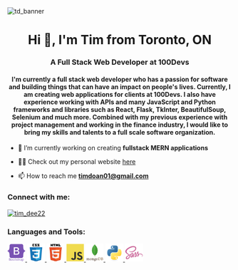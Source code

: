<img width="979" alt="td_banner" src="https://user-images.githubusercontent.com/95662248/189301668-b9e2b487-5740-451a-a912-37f945d06061.png">
<h1 align="center">Hi 👋, I'm Tim from Toronto, ON</h1>
<h3 align="center">A Full Stack Web Developer at 100Devs</h3>
<h4 align="center">I'm currently a full stack web developer who has a passion for software and building things that can have an impact on people's lives. Currently, I am creating web applications for clients at 100Devs. I also have experience working with APIs and many JavaScript and Python frameworks and libraries such as React, Flask, TkInter, BeautifulSoup, Selenium and much more. Combined with my previous experience with project management and working in the finance industry, I would like to bring my skills and talents to a full scale software organization.</h4>

- 🔭 I’m currently working on creating **fullstack MERN applications**

- 👨‍💻 Check out my personal website <a href="https//timdoan22.github.io">here</a>

- 📫 How to reach me **timdoan01@gmail.com**

<h3 align="left">Connect with me:</h3>
<p align="left">
<a href="https://twitter.com/tim_dee22" target="blank"><img align="center" src="https://raw.githubusercontent.com/rahuldkjain/github-profile-readme-generator/master/src/images/icons/Social/twitter.svg" alt="tim_dee22" height="30" width="40" /></a>
</p>

<h3 align="left">Languages and Tools:</h3>
<p align="left"> <a href="https://getbootstrap.com" target="_blank" rel="noreferrer"> <img src="https://raw.githubusercontent.com/devicons/devicon/master/icons/bootstrap/bootstrap-plain-wordmark.svg" alt="bootstrap" width="40" height="40"/> </a> <a href="https://www.w3schools.com/css/" target="_blank" rel="noreferrer"> <img src="https://raw.githubusercontent.com/devicons/devicon/master/icons/css3/css3-original-wordmark.svg" alt="css3" width="40" height="40"/> </a> <a href="https://www.w3.org/html/" target="_blank" rel="noreferrer"> <img src="https://raw.githubusercontent.com/devicons/devicon/master/icons/html5/html5-original-wordmark.svg" alt="html5" width="40" height="40"/> </a> <a href="https://developer.mozilla.org/en-US/docs/Web/JavaScript" target="_blank" rel="noreferrer"> <img src="https://raw.githubusercontent.com/devicons/devicon/master/icons/javascript/javascript-original.svg" alt="javascript" width="40" height="40"/> </a> <a href="https://www.mongodb.com/" target="_blank" rel="noreferrer"> <img src="https://raw.githubusercontent.com/devicons/devicon/master/icons/mongodb/mongodb-original-wordmark.svg" alt="mongodb" width="40" height="40"/> </a> <a href="https://www.python.org" target="_blank" rel="noreferrer"> <img src="https://raw.githubusercontent.com/devicons/devicon/master/icons/python/python-original.svg" alt="python" width="40" height="40"/> </a> <a href="https://sass-lang.com" target="_blank" rel="noreferrer"> <img src="https://raw.githubusercontent.com/devicons/devicon/master/icons/sass/sass-original.svg" alt="sass" width="40" height="40"/> </a> </p>
